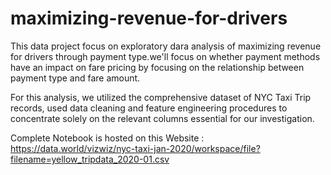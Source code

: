 # maximizing-revenue-for-drivers
This data project focus on exploratory dara analysis of maximizing revenue for drivers through payment type.we'll focus on whether payment methods have an impact on fare pricing by focusing on the relationship between payment type and fare amount.

For this analysis, we utilized the comprehensive dataset of NYC Taxi Trip records, used data cleaning and feature engineering procedures to concentrate solely on the relevant columns essential for our investigation.

Complete Notebook is hosted on this Website : https://data.world/vizwiz/nyc-taxi-jan-2020/workspace/file?filename=yellow_tripdata_2020-01.csv
